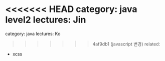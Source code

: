 <<<<<<< HEAD
category: java level2
lectures: Jin
=======
category: java
lectures: Ko
>>>>>>> 4af9db1 (javascript 변경)
related:
- xcss